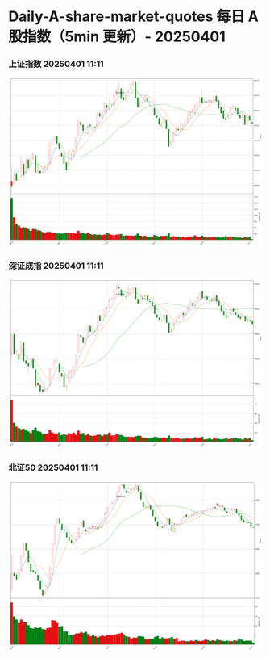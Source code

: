 
# Daily-A-share-market-quotes 每日 A 股指数（5min 更新）- 20250401

### 上证指数 20250401 11:11
![](./fig/2025/4/20250401-sh000001.png)

### 深证成指 20250401 11:11
![](./fig/2025/4/20250401-sz399001.png)

### 北证50 20250401 11:11
![](./fig/2025/4/20250401-bj899050.png)
